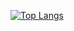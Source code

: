 

<!--
**mitchellhumphrey/mitchellhumphrey** is a ✨ _special_ ✨ repository because its `README.md` (this file) appears on your GitHub profile.

Here are some ideas to get you started:

- 🔭 I’m currently working on ...
- 🌱 I’m currently learning ...
- 👯 I’m looking to collaborate on ...
- 🤔 I’m looking for help with ...
- 💬 Ask me about ...
- 📫 How to reach me: ...
- 😄 Pronouns: ...
- ⚡ Fun fact: ...
-->
<!--
[![Anurag's GitHub stats](https://github-readme-stats.vercel.app/api?username=mitchellhumphrey&theme=dark)](https://github.com/anuraghazra/github-readme-stats)
-->
[![Top Langs](https://github-readme-stats.vercel.app/api/top-langs/?username=mitchellhumphrey&theme=dark&layout=compact)](https://github.com/anuraghazra/github-readme-stats)

